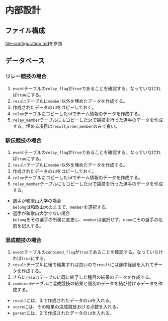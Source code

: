 # 内部設計
## ファイル構成
[file-configuration.md](https://github.com/walk8243/nodejs-taf-site/blob/master/docs/file-configuration.md)を参照

## データベース
### リレー競技の場合
1. `event`テーブルの`relay_flag`が`true`であることを確認する。なっていなければ`true`にする。
2. `result`テーブルに`member`以外を埋めたデータを作成する。
3. 作成されたデータの`id`をコピーしておく。
4. `relay`テーブルにコピーした`id`でチーム情報のデータを作成する。
5. `relay_member`テーブルにもコピーした`id`で競技を行った選手のデータを作成する。埋める項目は`result`,`order`,`member`のみで良い。

### 駅伝競技の場合
1. `event`テーブルの`relay_flag`が`true`であることを確認する。なっていなければ`true`にする。
2. `result`テーブルに`member`以外を埋めたデータを作成する。
3. 作成されたデータの`id`をコピーしておく。
4. `relay`テーブルにコピーした`id`でチーム情報のデータを作成する。
5. `relay_member`テーブルにもコピーした`id`で競技を行った選手のデータを作成する。
  - 選手が和歌山大学の場合  
  `belong`は和歌山大のままで、`member`を選択する。
  - 選手が和歌山大学でない場合  
  `belong`をその選手の所属に変更し、`member`は選択せず、`name`にその選手の名前を記入する。

### 混成競技の場合
1. `event`テーブルの`conbined_flag`が`true`であることを確認する。なっていなければ`true`にする。
2. `result`テーブルに後で編集すれば良いので`result`には途中経過を入れてデータを作成する。
3. さらに`result`テーブルに既に終了した種目の結果のデータを作成する。
4. `combined`テーブルに混成競技の結果と個別のデータを結び付けるデータを作成する。
  - `result`には、3.で作成されたデータの`id`を入れる。
  - `score`には、その結果の混成競技おける点数を入れる。
  - `parent`には、2.で作成されたデータの`id`を入れる。
